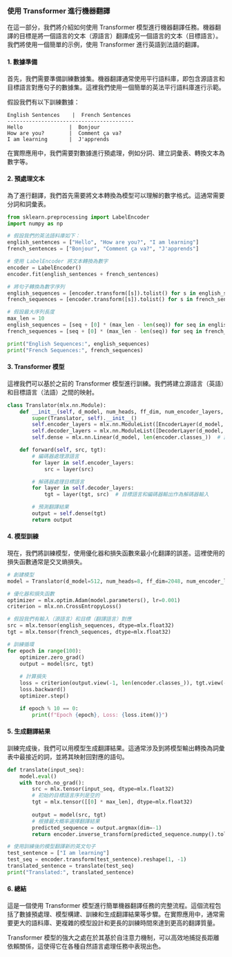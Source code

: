 ### 使用 Transformer 進行機器翻譯

在這一部分，我們將介紹如何使用 Transformer 模型進行機器翻譯任務。機器翻譯的目標是將一個語言的文本（源語言）翻譯成另一個語言的文本（目標語言）。我們將使用一個簡單的示例，使用 Transformer 進行英語到法語的翻譯。

#### 1. **數據準備**

首先，我們需要準備訓練數據集。機器翻譯通常使用平行語料庫，即包含源語言和目標語言對應句子的數據集。這裡我們使用一個簡單的英法平行語料庫進行示範。

假設我們有以下訓練數據：

```
English Sentences    |  French Sentences
-----------------------------------------
Hello               |  Bonjour
How are you?        |  Comment ça va?
I am learning       |  J'apprends
```

在實際應用中，我們需要對數據進行預處理，例如分詞、建立詞彙表、轉換文本為數字等。

#### 2. **預處理文本**

為了進行翻譯，我們首先需要將文本轉換為模型可以理解的數字格式。這通常需要分詞和詞彙表。

```python
from sklearn.preprocessing import LabelEncoder
import numpy as np

# 假設我們的英法語料庫如下：
english_sentences = ["Hello", "How are you?", "I am learning"]
french_sentences = ["Bonjour", "Comment ça va?", "J'apprends"]

# 使用 LabelEncoder 將文本轉換為數字
encoder = LabelEncoder()
encoder.fit(english_sentences + french_sentences)

# 將句子轉換為數字序列
english_sequences = [encoder.transform([s]).tolist() for s in english_sentences]
french_sequences = [encoder.transform([s]).tolist() for s in french_sentences]

# 假設最大序列長度
max_len = 10
english_sequences = [seq + [0] * (max_len - len(seq)) for seq in english_sequences]
french_sequences = [seq + [0] * (max_len - len(seq)) for seq in french_sequences]

print("English Sequences:", english_sequences)
print("French Sequences:", french_sequences)
```

#### 3. **Transformer 模型**

這裡我們可以基於之前的 Transformer 模型進行訓練。我們將建立源語言（英語）和目標語言（法語）之間的映射。

```python
class Translator(mlx.nn.Module):
    def __init__(self, d_model, num_heads, ff_dim, num_encoder_layers, num_decoder_layers):
        super(Translator, self).__init__()
        self.encoder_layers = mlx.nn.ModuleList([EncoderLayer(d_model, num_heads, ff_dim) for _ in range(num_encoder_layers)])
        self.decoder_layers = mlx.nn.ModuleList([DecoderLayer(d_model, num_heads, ff_dim) for _ in range(num_decoder_layers)])
        self.dense = mlx.nn.Linear(d_model, len(encoder.classes_))  # 設置為詞彙表大小

    def forward(self, src, tgt):
        # 編碼器處理源語言
        for layer in self.encoder_layers:
            src = layer(src)

        # 解碼器處理目標語言
        for layer in self.decoder_layers:
            tgt = layer(tgt, src)  # 目標語言和編碼器輸出作為解碼器輸入

        # 預測翻譯結果
        output = self.dense(tgt)
        return output
```

#### 4. **模型訓練**

現在，我們將訓練模型，使用優化器和損失函數來最小化翻譯的誤差。這裡使用的損失函數通常是交叉熵損失。

```python
# 創建模型
model = Translator(d_model=512, num_heads=8, ff_dim=2048, num_encoder_layers=6, num_decoder_layers=6)

# 優化器和損失函數
optimizer = mlx.optim.Adam(model.parameters(), lr=0.001)
criterion = mlx.nn.CrossEntropyLoss()

# 假設我們有輸入（源語言）和目標（翻譯語言）對應
src = mlx.tensor(english_sequences, dtype=mlx.float32)
tgt = mlx.tensor(french_sequences, dtype=mlx.float32)

# 訓練循環
for epoch in range(100):
    optimizer.zero_grad()
    output = model(src, tgt)
    
    # 計算損失
    loss = criterion(output.view(-1, len(encoder.classes_)), tgt.view(-1))
    loss.backward()
    optimizer.step()

    if epoch % 10 == 0:
        print(f"Epoch {epoch}, Loss: {loss.item()}")
```

#### 5. **生成翻譯結果**

訓練完成後，我們可以用模型生成翻譯結果。這通常涉及到將模型輸出轉換為詞彙表中最接近的詞，並將其映射回對應的語句。

```python
def translate(input_seq):
    model.eval()
    with torch.no_grad():
        src = mlx.tensor(input_seq, dtype=mlx.float32)
        # 初始的目標語言序列是空的
        tgt = mlx.tensor([[0] * max_len], dtype=mlx.float32)
        
        output = model(src, tgt)
        # 根據最大概率選擇翻譯結果
        predicted_sequence = output.argmax(dim=-1)
        return encoder.inverse_transform(predicted_sequence.numpy().tolist())

# 使用訓練後的模型翻譯新的英文句子
test_sentence = ["I am learning"]
test_seq = encoder.transform(test_sentence).reshape(1, -1)
translated_sentence = translate(test_seq)
print("Translated:", translated_sentence)
```

#### 6. **總結**

這是一個使用 Transformer 模型進行簡單機器翻譯任務的完整流程。這個流程包括了數據預處理、模型構建、訓練和生成翻譯結果等步驟。在實際應用中，通常需要更大的語料庫、更複雜的模型設計和更長的訓練時間來達到更高的翻譯質量。

Transformer 模型的強大之處在於其基於自注意力機制，可以高效地捕捉長距離依賴關係，這使得它在各種自然語言處理任務中表現出色。